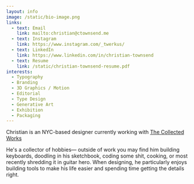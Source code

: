 ```yaml
---
layout: info
image: /static/bio-image.png
links:
  - text: Email
    link: mailto:christian@ctownsend.me
  - text: Instagram
    link: https://www.instagram.com/_twerkus/
  - text: LinkedIn
    link: https://www.linkedin.com/in/christian-townsend
  - text: Resume
    link: /static/christian-townsend-resume.pdf
interests:
  - Typography
  - Branding
  - 3D Graphics / Motion
  - Editorial
  - Type Design
  - Generative Art
  - Exhibition
  - Packaging
---
```

Christian is an NYC-based designer currently working with [The Collected Works](https://thecollectedworks.com/)

He's a collector of hobbies— outside of work you may find him building keyboards, doodling in his sketchbook, coding some shit, cooking, or most recently shredding it in guitar hero. When designing, he particularly enjoys building tools to make his life easier and spending time getting the <span class="nowrap">details right.</span>
